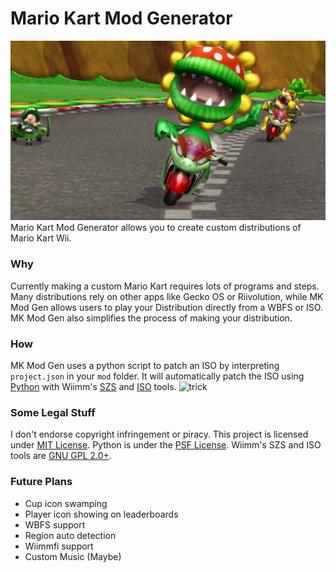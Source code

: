 # Mario Kart Mod Generator
![screenshot](img/screenshot.png)
Mario Kart Mod Generator allows you to create custom distributions of Mario Kart Wii.
### Why
Currently making a custom Mario Kart requires lots of programs and steps. Many distributions rely on other apps like Gecko OS or Riivolution, while MK Mod Gen allows users to play your Distribution directly from a WBFS or ISO. MK Mod Gen also simplifies the process of making your distribution.
### How
MK Mod Gen uses a python script to patch an ISO by interpreting `project.json` in your `mod` folder. It will automatically patch the ISO using [Python](https://www.python.org/) with Wiimm's [SZS](https://szs.wiimm.de/) and [ISO](https://wit.wiimm.de/) tools.
![trick](img/trick.gif)
### Some Legal Stuff
I don't endorse copyright infringement or piracy. This project is licensed under [MIT License](LICENSE). Python is under the [PSF License](https://docs.python.org/3/license.html#psf-license-agreement-for-python-release). Wiimm's SZS and ISO tools are [GNU GPL 2.0+](https://github.com/Wiimm/wiimms-iso-tools).
### Future Plans
- Cup icon swamping
- Player icon showing on leaderboards
- WBFS support
- Region auto detection
- Wiimmfi support
- Custom Music (Maybe)